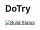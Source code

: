 # DoTry

[![Build Status](https://img.shields.io/travis/cyingfan/dotry/master.svg?style=flat-square)](https://travis-ci.org/cyingfan/dotry)

